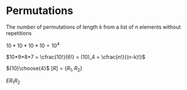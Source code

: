# Permutations

The number of permutations of length $k$ from a list of $n$ elements without repetitions

$10*10*10*10 = 10^4$

$10*9*8*7 = \cfrac{10!}{6!} = (10)_4 = \cfrac{n!}{(n-k)!}$

${10}\choose{4}$
$[R] = \{R_1, R_2\}$

$E R_1 R_2$
